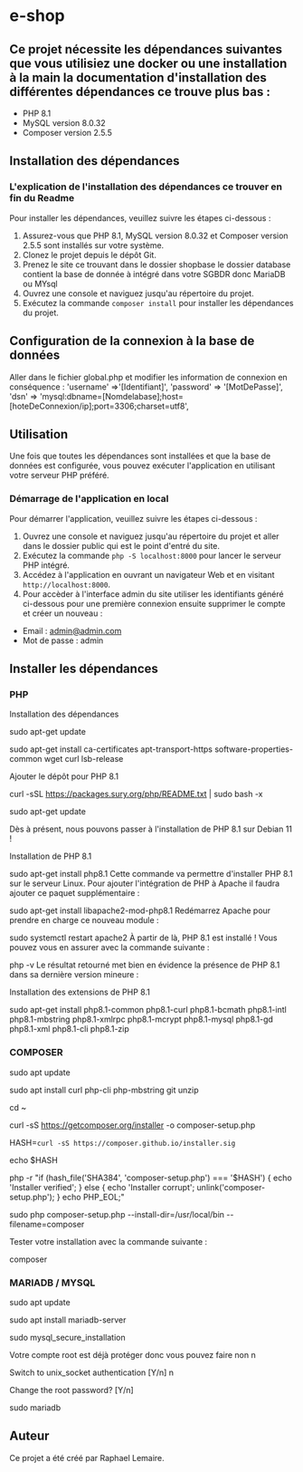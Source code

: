 # e-shop

## Ce projet nécessite les dépendances suivantes que vous utilisiez une docker ou une installation à la main la documentation d'installation des différentes dépendances ce trouve plus bas :
- PHP 8.1
- MySQL version 8.0.32
- Composer version 2.5.5


## Installation des dépendances
### L'explication de l'installation des dépendances ce trouver en fin du Readme 
Pour installer les dépendances, veuillez suivre les étapes ci-dessous :
1. Assurez-vous que PHP 8.1, MySQL version 8.0.32 et Composer version 2.5.5 sont installés sur votre système.
2. Clonez le projet depuis le dépôt Git.
3. Prenez le site ce trouvant dans le dossier shopbase le dossier database contient la base de donnée à intégré dans votre SGBDR donc MariaDB ou MYsql
4. Ouvrez une console et naviguez jusqu'au répertoire du projet.
5. Exécutez la commande `composer install` pour installer les dépendances du projet.


## Configuration de la connexion à la base de données
Aller dans le fichier global.php et modifier les information de connexion en conséquence :
        'username' =>'[Identifiant]',
        'password' => '[MotDePasse]',
        'dsn' => 'mysql:dbname=[Nomdelabase];host=[hoteDeConnexion/ip];port=3306;charset=utf8',

## Utilisation
Une fois que toutes les dépendances sont installées et que la base de données est configurée, vous pouvez exécuter l'application en utilisant votre serveur PHP préféré.

### Démarrage de l'application en local
Pour démarrer l'application, veuillez suivre les étapes ci-dessous :
1. Ouvrez une console et naviguez jusqu'au répertoire du projet et aller dans le dossier public qui est le point d'entré du site.
2. Exécutez la commande `php -S localhost:8000` pour lancer le serveur PHP intégré.
3. Accédez à l'application en ouvrant un navigateur Web et en visitant `http://localhost:8000`.
4. Pour accèder à l'interface admin du site utiliser les identifiants généré ci-dessous pour une première connexion ensuite supprimer le compte et créer un nouveau :
- Email : admin@admin.com
- Mot de passe : admin

## Installer les dépendances

### PHP

Installation des dépendances

sudo apt-get update

sudo apt-get install ca-certificates apt-transport-https software-properties-common wget curl lsb-release

Ajouter le dépôt pour PHP 8.1

curl -sSL https://packages.sury.org/php/README.txt | sudo bash -x

sudo apt-get update

Dès à présent, nous pouvons passer à l'installation de PHP 8.1 sur Debian 11 !

Installation de PHP 8.1


sudo apt-get install php8.1
Cette commande va permettre d'installer PHP 8.1 sur le serveur Linux. Pour ajouter l'intégration de PHP à Apache il faudra ajouter ce paquet supplémentaire :

sudo apt-get install libapache2-mod-php8.1
Redémarrez Apache pour prendre en charge ce nouveau module :

sudo systemctl restart apache2
À partir de là, PHP 8.1 est installé ! Vous pouvez vous en assurer avec la commande suivante :

php -v
Le résultat retourné met bien en évidence la présence de PHP 8.1 dans sa dernière version mineure :

Installation des extensions de PHP 8.1

sudo apt-get install php8.1-common php8.1-curl php8.1-bcmath php8.1-intl php8.1-mbstring php8.1-xmlrpc php8.1-mcrypt php8.1-mysql php8.1-gd php8.1-xml php8.1-cli php8.1-zip

### COMPOSER

sudo apt update

sudo apt install curl php-cli php-mbstring git unzip

cd ~

curl -sS https://getcomposer.org/installer -o composer-setup.php

HASH=`curl -sS https://composer.github.io/installer.sig`

echo $HASH

php -r "if (hash_file('SHA384', 'composer-setup.php') === '$HASH') { echo 'Installer verified'; } else { echo 'Installer corrupt'; unlink('composer-setup.php'); } echo PHP_EOL;"

sudo php composer-setup.php --install-dir=/usr/local/bin --filename=composer

Tester votre installation avec la commande suivante :

composer

### MARIADB / MYSQL

sudo apt update

sudo apt install mariadb-server

sudo mysql_secure_installation

Votre compte root est déjà protéger donc vous pouvez faire non n

Switch to unix_socket authentication [Y/n] n

Change the root password? [Y/n]

sudo mariadb
## Auteur
Ce projet a été créé par Raphael Lemaire.
